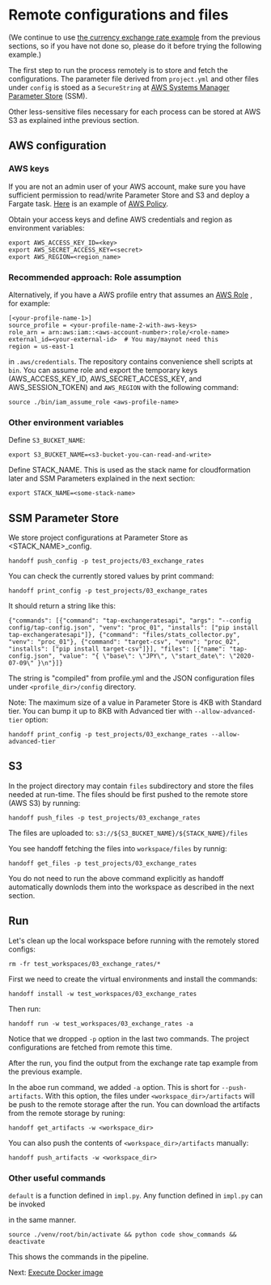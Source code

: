 # Remote configurations and files

(We continue to use
[the currency exchange rate example](venv_config)
from the previous
sections, so if you have not done so, please do it before trying the following
example.)

The first step to run the process remotely is to store and fetch the
configurations. The parameter file derived from `project.yml` and other files
under `config` is stoed as a `SecureString` at
[AWS Systems Manager Parameter Store](https://console.aws.amazon.com/systems-manager/parameters)
(SSM).

Other less-sensitive files necessary for each process can be stored at AWS S3
as explained inthe previous section.

## AWS configuration

### AWS keys

If you are not an admin user of your AWS account, make sure you have sufficient
permission to read/write Parameter Store and S3 and deploy a Fargate task.
[Here](https://github.com/anelendata/fgops/blob/master/policy/fargate_deploy.yml)
is an example of
[AWS Policy](https://docs.aws.amazon.com/IAM/latest/UserGuide/access_policies.html).

Obtain your access keys and define AWS credentials and region as environment variables:
```
export AWS_ACCESS_KEY_ID=<key>
export AWS_SECRET_ACCESS_KEY=<secret>
export AWS_REGION=<region_name>
```

### Recommended approach: Role assumption

Alternatively, if you have a AWS profile entry that assumes an
[AWS Role](https://docs.aws.amazon.com/IAM/latest/UserGuide/id_roles.html)
, for example:
```
[<your-profile-name-1>]
source_profile = <your-profile-name-2-with-aws-keys>
role_arn = arn:aws:iam::<aws-account-number>:role/<role-name>
external_id=<your-external-id>  # You may/maynot need this
region = us-east-1
```
in `.aws/credentials`. The repository contains convenience shell scripts
at `bin`. You can assume role and export the temporary keys
(AWS_ACCESS_KEY_ID, AWS_SECRET_ACCESS_KEY, and AWS_SESSION_TOKEN)
and `AWS_REGION` with the following command:
```
source ./bin/iam_assume_role <aws-profile-name>
```

### Other environment variables

Define `S3_BUCKET_NAME`:

```
export S3_BUCKET_NAME=<s3-bucket-you-can-read-and-write>
```

Define STACK_NAME. This is used as the stack name for cloudformation
later and SSM Parameters explained in the next section:

```
export STACK_NAME=<some-stack-name>
```

## SSM Parameter Store

We store project configurations at Parameter Store as  <STACK_NAME>_config.

```
handoff push_config -p test_projects/03_exchange_rates
```

You can check the currently stored values by print command:

```
handoff print_config -p test_projects/03_exchange_rates
```

It should return a string like this:
```
{"commands": [{"command": "tap-exchangeratesapi", "args": "--config config/tap-config.json", "venv": "proc_01", "installs": ["pip install tap-exchangeratesapi"]}, {"command": "files/stats_collector.py", "venv": "proc_01"}, {"command": "target-csv", "venv": "proc_02", "installs": ["pip install target-csv"]}], "files": [{"name": "tap-config.json", "value": "{ \"base\": \"JPY\", \"start_date\": \"2020-07-09\" }\n"}]}
```

The string is "compiled" from profile.yml and the JSON configuration files under
`<profile_dir>/config` directory.

Note: The maximum size of a value in Parameter Store is 4KB with Standard
tier. You can bump it up to 8KB with Advanced tier with `--allow-advanced-tier` option:

```
handoff print_config -p test_projects/03_exchange_rates --allow-advanced-tier
```

## S3

In the project directory may contain `files` subdirectory and store the
files needed at run-time. The files should be first pushed to the remote
store (AWS S3) by running:

```
handoff push_files -p test_projects/03_exchange_rates
```

The files are uploaded to:
`s3://${S3_BUCKET_NAME}/${STACK_NAME}/files`

You see handoff fetching the files into `workspace/files` by runnig:
```
handoff get_files -p test_projects/03_exchange_rates
```

You do not need to run the above command explicitly as handoff automatically
downlods them into the workspace as described in the next section.

## Run

Let's clean up the local workspace before running with the remotely stored
configs:
```
rm -fr test_workspaces/03_exchange_rates/*
```

First we need to create the virtual environments and install the commands:
```
handoff install -w test_workspaces/03_exchange_rates
```

Then run:
```
handoff run -w test_workspaces/03_exchange_rates -a
```

Notice that we dropped `-p` option in the last two commands. The project
configurations are fetched from remote this time.

After the run, you find the output from the exchange rate tap example from
the previous example.

In the aboe run command, we added `-a` option. This is short for `--push-artifacts`.
With this option, the files under `<workspace_dir>/artifacts` will be push to
the remote storage after the run. You can download the artifacts from the
remote storage by runing:
```
handoff get_artifacts -w <workspace_dir>
```

You can also push the contents of `<workspace_dir>/artifacts` manually:
```
handoff push_artifacts -w <workspace_dir>
```

### Other useful commands

`default` is a function defined in `impl.py`. Any function defined in `impl.py` can be invoked

in the same manner.

```
source ./venv/root/bin/activate && python code show_commands && deactivate
```

This shows the commands in the pipeline.

Next: [Execute Docker image](docker)

